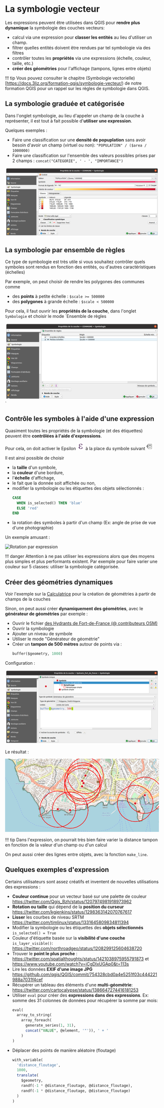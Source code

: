 # La symbologie vecteur

Les expressions peuvent être utilisées dans QGIS pour **rendre plus dynamique**
la symbologie des couches vecteurs:

* calcul via une expression pour **classer les entités** au lieu d'utiliser un champ.
* filtrer quelles entités doivent être rendues par tel symbologie via des filtres
* contrôler toutes les **propriétés** via une expressions (échelle, couleur, taille, etc.)
* **créer des géométries** pour l'affichage (tampons, lignes entre objets)

!!! tip
    Vous pouvez consulter le chapitre (Symbologie vectorielle)[https://docs.3liz.org/formation-qgis/symbologie-vecteur/)
    de notre formation QGIS pour un rappel sur les règles de symbologie dans QGIS.

## La symbologie graduée et catégorisée

Dans l'onglet symbologie, au lieu d'appeler un champ de la couche à représenter,
il est tout à fait possible d'**utiliser une expression**.

Quelques exemples :

* Faire une classification sur une **densité de popuplation** sans avoir besoin
  d'avoir un champ (virtuel ou non): `"POPULATION" / ($area / 1000000)`
* Faire une classification sur l'ensemble des valeurs possibles prises par 2 champs :
  `concat("CATEGORIE", ' - ', "IMPORTANCE")`

![Symbole gradué par densité](./media/symbologie_graduee_expression.png)


## La symbologie par ensemble de règles

Ce type de symbologie est très utile si vous souhaitez contrôler quels symboles
sont rendus en fonction des entités, ou d'autres caractéristiques (échelles)

Par exemple, on peut choisir de rendre les polygones des communes comme

* des **points** à petite échelle : `$scale >= 500000`
* des **polygones** à grande échelle : `$scale < 500000`

Pour cela, il faut ouvrir les **propriétés de la couche**, dans l'onglet `Symbologie`
et choisir le mode `Ensemble de règles

![](./media/symbologie_ensemble_regles.png)`

## Contrôle les symboles à l'aide d'une expression

Quasiment toutes les propriétés de la symbologie (et des étiquettes)
peuvent être **contrôlées à l'aide d'expressions**.

Pour cela, on doit activer le Epsilon ![](./media/mIconExpression.png)
à la place du symbole suivant ![](./media/mIconDataDefine.png)

Il est ainsi possible de choisir

* la **taille** d'un symbole,
* la **couleur** d'une bordure,
* l'**échelle** d'affichage,
* le fait que la donnée soit affichée ou non,
* modifier la symbologie ou les étiquettes des objets sélectionnés :
  ```sql
  CASE
    WHEN is_selected() THEN 'blue'
    ELSE 'red'
  END
  ```
* la rotation des symboles à partir d'un champ
  (Ex: angle de prise de vue d'une photographie)

Un exemple amusant :

![Rotation par expression](./media/rotation_par_expression.gif)


!!! danger
    Attention à ne pas utiliser les expressions alors que des moyens
    plus simples et plus performants existent.
    Par exemple pour faire varier une couleur sur 5 classes: utiliser
    la symbologie catégorisée.

## Créer des géométries dynamiques

Voir l'exemple sur la [Calculatrice](./calculatrice.md) pour la création
de géométries à partir de champs de la couches

Sinon, on peut aussi créer **dynamiquement des géométries**, avec le **générateur de géométries** par exemple :

* Ouvrir le fichier [des Hydrants de Fort-de-France (@ contributeurs OSM)](./media/hydrant_fort_de_france.geojson)
* Ouvrir la symbologie
* Ajouter un niveau de symbole
* Utiliser le mode "Générateur de géométrie"
* Créer un **tampon de 500 mètres** autour de points via :
  ```sql
  buffer($geometry, 1000)
  ```

Configuration :

![Générateur de géométrie (configuration)](./media/generateur_geometrie_expression.png)

Le résultat :

![Générateur de géométrie (résultat)](./media/generateur_geometrie_resultat.png)

!!! tip
    Dans l'expression, on pourrait très bien faire varier la distance tampon
    en fonction de la valeur d'un champ ou d'un calcul

On peut aussi créer des lignes entre objets, avec la fonction `make_line`.

## Quelques exemples d'expression

Certains utilisateurs sont assez créatifs et inventent
de nouvelles utilisations des expressions :

* **Couleur continue** pour un vecteur basé sur une palette de couleur https://twitter.com/Qgis_Bzh/status/1207974981918973962
* **Rotation ou taille** qui dépend de la **position du curseur** https://twitter.com/kgjenkins/status/1298363142070767617
* **Lisser** les courbes de niveau SRTM https://twitter.com/timlinux/status/1331645809834811394
* Modifier la symbologie ou les étiquettes des **objets sélectionnés** `is_selected() = True`
* Couleur d'étiquette basée sur la **visibilité d'une couche** `is_layer_visible()`: https://twitter.com/northroadgeo/status/1208299125604638720
* Trouver le **point le plus proche** : https://twitter.com/spatialthoughts/status/1421038975955791873 et https://www.youtube.com/watch?v=iCgDIxUGAp0&t=113s
* Lire les données **EXIF d'une image JPG** https://github.com/qgis/QGIS/commit/754328cbd0a4e5251f03c444221988a7031f4cef
* Récupérer un tableau des éléments d'une **multi-géométrie**: https://twitter.com/cartocalypse/status/1386647274416181253
* Utiliser `eval` pour créer des **expressions dans des expressions**. Ex: somme des 31 colonnes de données pour récupérer la somme par mois:
  ```sql
  eval(
    array_to_string(
      array_foreach(
        generate_series(1, 31),
        concat("VALUE", @element, '"')), ' + '
      )
  )
  ```
* Déplacer des points de manière aléatoire (floutage)
  ```sql
  with_variable(
    'distance_floutage',
    1000,
    translate(
      $geometry,
      randf(-1 * @distance_floutage, @distance_floutage),
      randf(-1 * @distance_floutage, @distance_floutage)
    )
  )
  ```
